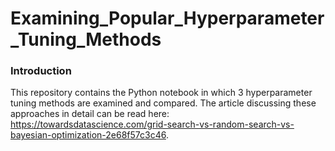 # Examining_Popular_Hyperparameter_Tuning_Methods

### Introduction

This repository contains the Python notebook in which 3 hyperparameter tuning methods are examined and compared. The article discussing these approaches in detail can be read here: https://towardsdatascience.com/grid-search-vs-random-search-vs-bayesian-optimization-2e68f57c3c46. 
